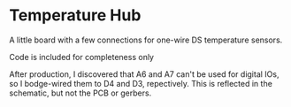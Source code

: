 # Temperature Hub

A little board with a few connections for one-wire DS temperature sensors.

Code is included for completeness only

After production, I discovered that A6 and A7 can't be used for digital IOs, so I bodge-wired them to D4 and D3, repectively.  This is reflected in the schematic, but not the PCB or gerbers.
